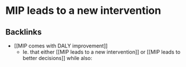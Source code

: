 # MIP leads to a new intervention

## Backlinks
* [[MIP comes with DALY improvement]]
	* Ie. that either [[MIP leads to a new intervention]] or [[MIP leads to better decisions]] while also:

<!-- {BearID:C3FA2386-E854-4024-99C4-175B1C2B7612-2582-000002B1E10F299D} -->
